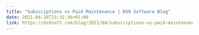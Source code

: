 ```yaml
---
title: "Subscriptions vs Paid Maintenance | DS9 Software Blog"
date: 2021-04-26T23:32:36+01:00
link: https://ds9soft.com/blog/2021/04/subscriptions-vs-paid-maintenance/
---
```

